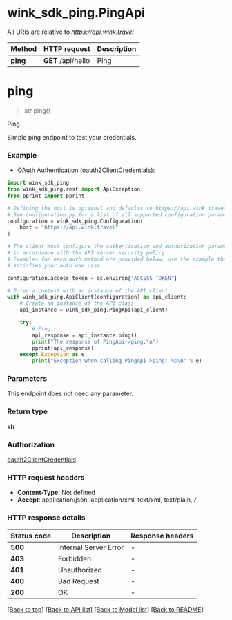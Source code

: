 # wink_sdk_ping.PingApi

All URIs are relative to *https://api.wink.travel*

Method | HTTP request | Description
------------- | ------------- | -------------
[**ping**](PingApi.md#ping) | **GET** /api/hello | Ping


# **ping**
> str ping()

Ping

Simple ping endpoint to test your credentials.

### Example

* OAuth Authentication (oauth2ClientCredentials):

```python
import wink_sdk_ping
from wink_sdk_ping.rest import ApiException
from pprint import pprint

# Defining the host is optional and defaults to https://api.wink.travel
# See configuration.py for a list of all supported configuration parameters.
configuration = wink_sdk_ping.Configuration(
    host = "https://api.wink.travel"
)

# The client must configure the authentication and authorization parameters
# in accordance with the API server security policy.
# Examples for each auth method are provided below, use the example that
# satisfies your auth use case.

configuration.access_token = os.environ["ACCESS_TOKEN"]

# Enter a context with an instance of the API client
with wink_sdk_ping.ApiClient(configuration) as api_client:
    # Create an instance of the API class
    api_instance = wink_sdk_ping.PingApi(api_client)

    try:
        # Ping
        api_response = api_instance.ping()
        print("The response of PingApi->ping:\n")
        pprint(api_response)
    except Exception as e:
        print("Exception when calling PingApi->ping: %s\n" % e)
```



### Parameters

This endpoint does not need any parameter.

### Return type

**str**

### Authorization

[oauth2ClientCredentials](../README.md#oauth2ClientCredentials)

### HTTP request headers

 - **Content-Type**: Not defined
 - **Accept**: application/json, application/xml, text/xml, text/plain, */*

### HTTP response details

| Status code | Description | Response headers |
|-------------|-------------|------------------|
**500** | Internal Server Error |  -  |
**403** | Forbidden |  -  |
**401** | Unauthorized |  -  |
**400** | Bad Request |  -  |
**200** | OK |  -  |

[[Back to top]](#) [[Back to API list]](../README.md#documentation-for-api-endpoints) [[Back to Model list]](../README.md#documentation-for-models) [[Back to README]](../README.md)

